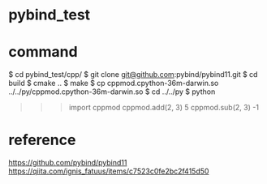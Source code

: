 # pybind_test
# command
$ cd pybind_test/cpp/
$ git clone git@github.com:pybind/pybind11.git
$ cd build
$ cmake ..
$ make
$ cp cppmod.cpython-36m-darwin.so ../../py/cppmod.cpython-36m-darwin.so
$ cd ../../py
$ python
>>> import cppmod
>>> cppmod.add(2, 3)
5
>>> cppmod.sub(2, 3)
-1

# reference
https://github.com/pybind/pybind11
https://qiita.com/ignis_fatuus/items/c7523c0fe2bc2f415d50